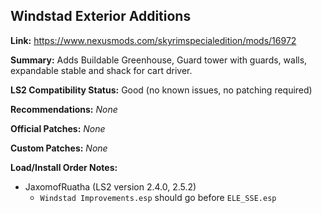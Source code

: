 ## Windstad Exterior Additions

**Link:** https://www.nexusmods.com/skyrimspecialedition/mods/16972

**Summary:** Adds Buildable Greenhouse, Guard tower with guards, walls, expandable stable and shack for cart driver.

**LS2 Compatibility Status:** Good (no known issues, no patching required)

**Recommendations:** 
_None_

**Official Patches:**
_None_

**Custom Patches:**
_None_

**Load/Install Order Notes:**
* JaxomofRuatha (LS2 version 2.4.0, 2.5.2)
  * `Windstad Improvements.esp` should go before `ELE_SSE.esp`
